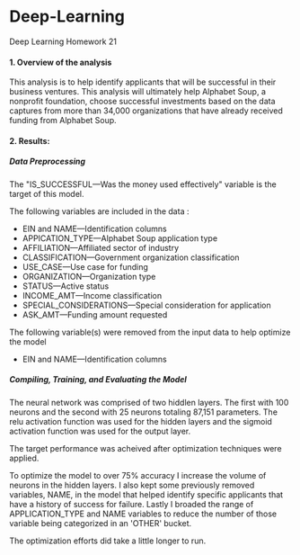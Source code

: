 # Deep-Learning
Deep Learning Homework 21

#### 1. Overview of the analysis
This analysis is to help identify applicants that will be successful in their business ventures. This analysis will ultimately help Alphabet Soup, a nonprofit foundation, choose successful investments based on the data captures from more than 34,000 organizations that have already received funding from Alphabet Soup.

#### 2. Results:

##### Data Preprocessing

The "IS_SUCCESSFUL—Was the money used effectively" variable is the target of this model.

The following variables are included in the data :
* EIN and NAME—Identification columns
* APPICATION_TYPE—Alphabet Soup application type
* AFFILIATION—Affiliated sector of industry
* CLASSIFICATION—Government organization classification
* USE_CASE—Use case for funding
* ORGANIZATION—Organization type
* STATUS—Active status
* INCOME_AMT—Income classification
* SPECIAL_CONSIDERATIONS—Special consideration for application
* ASK_AMT—Funding amount requested

The following variable(s) were removed from the input data to help optimize the model
* EIN and NAME—Identification columns


##### Compiling, Training, and Evaluating the Model

The neural network was comprised of two hiddlen layers. The first with 100 neurons and the second with 25 neurons totaling 87,151 parameters. The relu activation function was used for the hidden layers and the sigmoid activation function was used for the output layer.  

The target performance was acheived after optimization techniques were applied.  

To optimize the model to over 75% accuracy I increase the volume of neurons in the hidden layers. I also kept some previously removed variables, NAME, in the model that helped identify specific applicants that have a history of success for failure. Lastly I broaded the range of APPLICATION_TYPE and NAME variables to reduce the number of those variable being categorized in an 'OTHER' bucket.

The optimization efforts did take a little longer to run.
